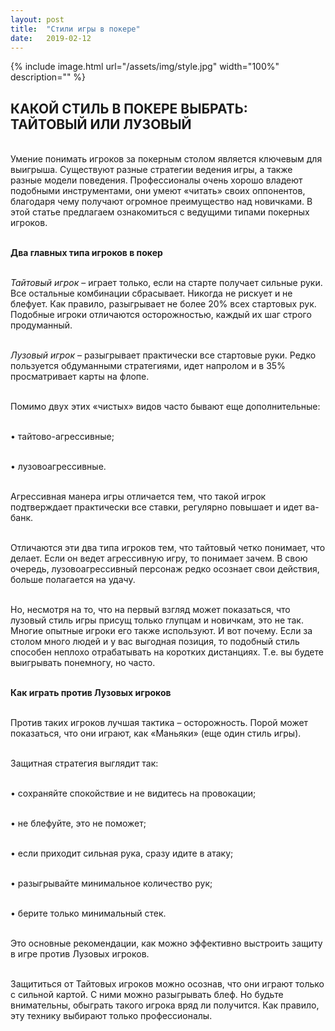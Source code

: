 ```yaml
---
layout: post
title:  "Стили игры в покере"
date:   2019-02-12
---
```


{% include image.html url="/assets/img/style.jpg" width="100%" description="" %}

## КАКОЙ СТИЛЬ В ПОКЕРЕ ВЫБРАТЬ: ТАЙТОВЫЙ ИЛИ ЛУЗОВЫЙ

<br>Умение понимать игроков за покерным столом является ключевым для выигрыша. Существуют разные стратегии ведения игры, а также разные модели поведения. Профессионалы очень хорошо владеют подобными инструментами, они умеют «читать» своих оппонентов, благодаря чему получают огромное преимущество над новичками. В этой статье предлагаем ознакомиться с ведущими типами покерных игроков.

<br><strong>Два главных типа игроков в покер</strong>

<br><i>Тайтовый игрок</i> – играет только, если на старте получает сильные руки. Все остальные комбинации сбрасывает. Никогда не рискует и не блефует. Как правило, разыгрывает не более 20% всех стартовых рук. Подобные игроки отличаются осторожностью, каждый их шаг строго продуманный.

<br><i>Лузовый игрок</i> – разыгрывает практически все стартовые руки. Редко пользуется обдуманными стратегиями, идет напролом и в 35% просматривает карты на флопе.

<br>Помимо двух этих «чистых» видов часто бывают еще дополнительные:

<br>•	тайтово-агрессивные;

<br>•	лузовоагрессивные.

<br>Агрессивная манера игры отличается тем, что такой игрок подтверждает практически все ставки, регулярно повышает и идет ва-банк.

<br>Отличаются эти два типа игроков тем, что тайтовый четко понимает, что делает. Если он ведет агрессивную игру, то понимает зачем. В свою очередь, лузовоагрессивный персонаж редко осознает свои действия, больше полагается на удачу.

<br>Но, несмотря на то, что на первый взгляд может показаться, что лузовый стиль игры присущ только глупцам и новичкам, это не так. Многие опытные игроки его также используют. И вот почему. Если за столом много людей и у вас выгодная позиция, то подобный стиль способен неплохо отрабатывать на коротких дистанциях. Т.е. вы будете выигрывать понемногу, но часто.

<br><strong>Как играть против Лузовых игроков</strong>

<br>Против таких игроков лучшая тактика – осторожность. Порой может показаться, что они играют, как «Маньяки» (еще один стиль игры).

<br>Защитная стратегия выглядит так:

<br>•	сохраняйте спокойствие и не видитесь на провокации;

<br>•	не блефуйте, это не поможет;

<br>•	если приходит сильная рука, сразу идите в атаку;

<br>•	разыгрывайте минимальное количество рук;

<br>•	берите только минимальный стек.

<br>Это основные рекомендации, как можно эффективно выстроить защиту в игре против Лузовых игроков.

<br>Защититься от Тайтовых игроков можно осознав, что они играют только с сильной картой. С ними можно разыгрывать блеф. Но будьте внимательны, обыграть такого игрока вряд ли получится. Как правило, эту технику выбирают только профессионалы. 
